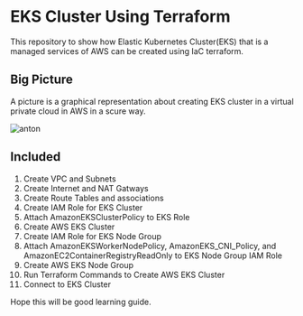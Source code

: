 # EKS Cluster Using Terraform
This repository to show how Elastic Kubernetes Cluster(EKS) that is a managed services of AWS can be created using IaC terraform.

## Big Picture
 A picture is a graphical representation about creating EKS cluster in a virtual private cloud in AWS in a scure way.
 
 ![anton](https://user-images.githubusercontent.com/21228768/138806022-bac47082-fae3-44ea-be97-af25cc2b49f3.png)


## Included

1. Create VPC and Subnets
2. Create Internet and NAT Gatways
3. Create Route Tables and associations
4. Create IAM Role for EKS Cluster
5. Attach AmazonEKSClusterPolicy to EKS Role
6. Create AWS EKS Cluster
7. Create IAM Role for EKS Node Group
8. Attach AmazonEKSWorkerNodePolicy, AmazonEKS_CNI_Policy, and AmazonEC2ContainerRegistryReadOnly to EKS Node Group IAM Role
9. Create AWS EKS Node Group
10. Run Terraform Commands to Create AWS EKS Cluster
11. Connect to EKS Cluster

 Hope this will be good learning guide.






